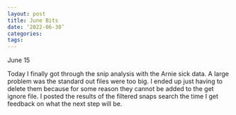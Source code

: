 ```yaml
---
layout: post
title: June Bits
date: ‘2022-06-30’
categories:
tags:
---
```



June 15

Today I finally got through the snip analysis with the Arnie sick data. A large problem was the standard out files were too big. I ended up just having to delete them because for some reason they cannot be added to the get ignore file. I posted the results of the filtered snaps search the time I get feedback on what the next step will be.
